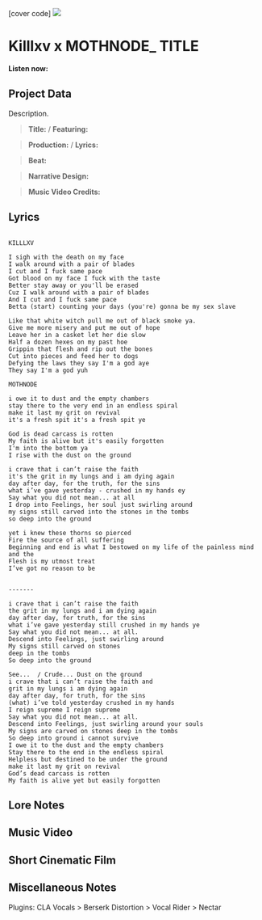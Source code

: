 [cover code] ![](57175019_319474918741616_8502199518755923887_n.jpg)

# Killlxv x MOTHNODE_ TITLE

**Listen now:** 

## Project Data

Description.

> **Title:**  / **Featuring:** 

> **Production:**  / **Lyrics:** 

> **Beat:**

> **Narrative Design:**

> **Music Video Credits:**

## Lyrics

```

KILLLXV

I sigh with the death on my face
I walk around with a pair of blades
I cut and I fuck same pace
Got blood on my face I fuck with the taste
Better stay away or you'll be erased
Cuz I walk around with a pair of blades
And I cut and I fuck same pace
Betta (start) counting your days (you're) gonna be my sex slave

Like that white witch pull me out of black smoke ya. 
Give me more misery and put me out of hope
Leave her in a casket let her die slow
Half a dozen hexes on my past hoe
Grippin that flesh and rip out the bones
Cut into pieces and feed her to dogs
Defying the laws they say I'm a god aye
They say I'm a god yuh

MOTHNODE

i owe it to dust and the empty chambers 
stay there to the very end in an endless spiral 
make it last my grit on revival
it's a fresh spit it's a fresh spit ye

God is dead carcass is rotten 
My faith is alive but it's easily forgotten
I'm into the bottom ya
I rise with the dust on the ground

i crave that i can’t raise the faith 
it's the grit in my lungs and i am dying again 
day after day, for the truth, for the sins 
what i’ve gave yesterday - crushed in my hands ey
Say what you did not mean... at all
I drop into Feelings, her soul just swirling around 
my signs still carved into the stones in the tombs
so deep into the ground

yet i knew these thorns so pierced 
Fire the source of all suffering 
Beginning and end is what I bestowed on my life of the painless mind and the
Flesh is my utmost treat
I’ve got no reason to be


-------

i crave that i can’t raise the faith 
the grit in my lungs and i am dying again 
day after day, for truth, for the sins 
what i’ve gave yesterday still crushed in my hands ye
Say what you did not mean... at all. 
Descend into Feelings, just swirling around 
My signs still carved on stones 
deep in the tombs
So deep into the ground

See...  / Crude... Dust on the ground 
i crave that i can’t raise the faith and
grit in my lungs i am dying again 
day after day, for truth, for the sins 
(what) i’ve told yesterday crushed in my hands
I reign supreme I reign supreme
Say what you did not mean... at all. 
Descend into Feelings, just swirling around your souls
My signs are carved on stones deep in the tombs
So deep into ground i cannot survive
I owe it to the dust and the empty chambers 
Stay there to the end in the endless spiral 
Helpless but destined to be under the ground
make it last my grit on revival
God’s dead carcass is rotten 
My faith is alive yet but easily forgotten

```

## Lore Notes

## Music Video

## Short Cinematic Film

## Miscellaneous Notes

Plugins: CLA Vocals > Berserk Distortion > Vocal Rider > Nectar
